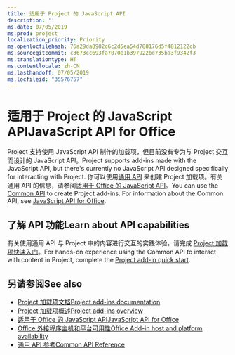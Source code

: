 ```yaml
---
title: 适用于 Project 的 JavaScript API
description: ''
ms.date: 07/05/2019
ms.prod: project
localization_priority: Priority
ms.openlocfilehash: 76a29da8982c6c2d5ea54d788176d5f4812122cb
ms.sourcegitcommit: c3673cc693fa7070e1b397922bd735ba3f9342f3
ms.translationtype: HT
ms.contentlocale: zh-CN
ms.lasthandoff: 07/05/2019
ms.locfileid: "35576757"
---
```

# <a name="javascript-api-for-project"></a><span data-ttu-id="2de9d-102">适用于 Project 的 JavaScript API</span><span class="sxs-lookup"><span data-stu-id="2de9d-102">JavaScript API for Office</span></span>

<span data-ttu-id="2de9d-103">Project 支持使用 JavaScript API 制作的加载项，但目前没有专为与 Project 交互而设计的 JavaScript API。</span><span class="sxs-lookup"><span data-stu-id="2de9d-103">Project supports add-ins made with the JavaScript API, but there's currently no JavaScript API designed specifically for interacting with Project.</span></span> <span data-ttu-id="2de9d-104">你可以使用[通用 API](/javascript/api/office) 来创建 Project 加载项。有关通用 API 的信息，请参阅[适用于 Office 的 JavaScript API](../javascript-api-for-office.md)。</span><span class="sxs-lookup"><span data-stu-id="2de9d-104">You can use the [Common API](/javascript/api/office) to create Project add-ins. For information about the Common API, see [JavaScript API for Office](../javascript-api-for-office.md).</span></span> 

## <a name="learn-about-api-capabilities"></a><span data-ttu-id="2de9d-105">了解 API 功能</span><span class="sxs-lookup"><span data-stu-id="2de9d-105">Learn about API capabilities</span></span>

<span data-ttu-id="2de9d-106">有关使用通用 API 与 Project 中的内容进行交互的实践体验，请完成 [Project 加载项快速入门](../../quickstarts/project-quickstart.md)。</span><span class="sxs-lookup"><span data-stu-id="2de9d-106">For hands-on experience using the Common API to interact with content in Project, complete the [Project add-in quick start](../../quickstarts/project-quickstart.md).</span></span> 

## <a name="see-also"></a><span data-ttu-id="2de9d-107">另请参阅</span><span class="sxs-lookup"><span data-stu-id="2de9d-107">See also</span></span>

- [<span data-ttu-id="2de9d-108">Project 加载项文档</span><span class="sxs-lookup"><span data-stu-id="2de9d-108">Project add-ins documentation</span></span>](../../project/index.md)
- [<span data-ttu-id="2de9d-109">Project 加载项概述</span><span class="sxs-lookup"><span data-stu-id="2de9d-109">Project add-ins overview</span></span>](../../project/project-add-ins.md)
- [<span data-ttu-id="2de9d-110">适用于 Office 的 JavaScript API</span><span class="sxs-lookup"><span data-stu-id="2de9d-110">JavaScript API for Office</span></span>](../javascript-api-for-office.md)
- [<span data-ttu-id="2de9d-111">Office 外接程序主机和平台可用性</span><span class="sxs-lookup"><span data-stu-id="2de9d-111">Office Add-in host and platform availability</span></span>](../../overview/office-add-in-availability.md)
- [<span data-ttu-id="2de9d-112">通用 API 参考</span><span class="sxs-lookup"><span data-stu-id="2de9d-112">Common API Reference</span></span>](/javascript/api/office)